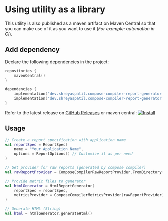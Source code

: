 # Using utility as a library

This utility is also published as a maven artifact on Maven Central so that you can make use of it as you want to use it 
(_For example: automation in CI_).


## Add dependency

Declare the following dependencies in the project:

```kotlin
repositories {
    mavenCentral()
}

dependencies {
    implementation("dev.shreyaspatil.compose-compiler-report-generator:core:$version")
    implementation("dev.shreyaspatil.compose-compiler-report-generator:report-generator:$version")
}
```

Refer to the latest release on [GitHub Releases](https://github.com/PatilShreyas/compose-report-to-html/releases) or maven central: [![Install](https://img.shields.io/maven-central/v/dev.shreyaspatil.compose-compiler-report-generator/core?label=Maven%20Central&logo=android&style=flat-square)](https://search.maven.org/search?q=g:dev.shreyaspatil.compose-compiler-report-generator)

## Usage

```kotlin
// Create a report specification with application name
val reportSpec = ReportSpec(
    name = "Your Application Name",
    options = ReportOptions() // Customize it as per need
)

// Get provider for raw reports (generated by compose compiler)
val rawReportProvider = ComposeCompilerRawReportProvider.FromDirectory("path/to/raw-reports")

// Provide metric files to generator
val htmlGenerator = HtmlReportGenerator(
    reportSpec = reportSpec,
    metricsProvider = ComposeCompilerMetricsProvider(rawReportProvider)
)

// Generate HTML (String) 
val html = htmlGenerator.generateHtml()
```